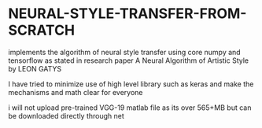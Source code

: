 # NEURAL-STYLE-TRANSFER-FROM-SCRATCH
implements the algorithm of neural style transfer using core numpy and tensorflow as stated in research paper A Neural Algorithm of Artistic Style by LEON GATYS

I have tried to minimize use of high level library such as keras and make the mechanisms and math clear for everyone

i will not upload pre-trained VGG-19 matlab file as its over 565+MB but can be downloaded directly through net
